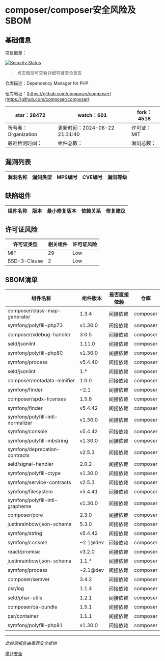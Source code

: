 # composer/composer安全风险及SBOM

## 基础信息

项目徽章：

[![Security Status](https://www.murphysec.com/platform3/v31/badge/1829230274952511488.svg)](https://www.murphysec.com/console/report/1691879488088727552/1829230274952511488)

> 点击徽章可查看详细项目安全报告

仓库描述：Dependency Manager for PHP

仓库地址：[https://github.com/composer/composer](https://github.com/composer/composer)

| star：28472 | watch：601 | fork：4518 |
| ----------- | -------------- | ------------ |
| 所有者：Organization | 更新时间：2024-08-22 21:31:40 | 许可证：MIT |
| 最近检测时间： | 组件总数： | 漏洞总数： |




## 漏洞列表

| 漏洞名称 | 漏洞类型 | MPS编号 | CVE编号 | 漏洞等级 |
| ------- | ------ | ------- | ------ | ----- |





## 缺陷组件

| 组件名称 | 版本 | 最小修复版本 | 依赖关系 | 修复建议 |
| -------- | ---- | ------------ | -------- | -------- |





## 许可证风险

| 许可证类型 | 相关组件 | 许可证风险 |
| ---------- | -------- | ---------- |
|MIT|29|Low|
|BSD-3-Clause|2|Low|




## SBOM清单

| 组件名称 | 组件版本 | 是否直接依赖 | 仓库 |
| -------- | -------- | ------------ | ---- |
|composer/class-map-generator|1.3.4|间接依赖|composer|
|symfony/polyfill-php73|v1.30.0|间接依赖|composer|
|composer/xdebug-handler|3.0.5|间接依赖|composer|
|seld/jsonlint|1.11.0|间接依赖|composer|
|symfony/polyfill-php80|v1.30.0|间接依赖|composer|
|symfony/process|v5.4.40|间接依赖|composer|
|seld/jsonlint|1.*|间接依赖|composer|
|composer/metadata-minifier|1.0.0|间接依赖|composer|
|symfony/finder|~2.1|间接依赖|composer|
|composer/spdx-licenses|1.5.8|间接依赖|composer|
|symfony/finder|v5.4.42|间接依赖|composer|
|symfony/polyfill-intl-normalizer|v1.30.0|间接依赖|composer|
|symfony/console|v5.4.42|间接依赖|composer|
|symfony/polyfill-mbstring|v1.30.0|间接依赖|composer|
|symfony/deprecation-contracts|v2.5.3|间接依赖|composer|
|seld/signal-handler|2.0.2|间接依赖|composer|
|symfony/polyfill-ctype|v1.30.0|间接依赖|composer|
|symfony/service-contracts|v2.5.3|间接依赖|composer|
|symfony/filesystem|v5.4.41|间接依赖|composer|
|symfony/polyfill-intl-grapheme|v1.30.0|间接依赖|composer|
|composer/pcre|2.3.0|间接依赖|composer|
|justinrainbow/json-schema|5.3.0|间接依赖|composer|
|symfony/string|v5.4.42|间接依赖|composer|
|symfony/console|~2.1@dev|间接依赖|composer|
|react/promise|v3.2.0|间接依赖|composer|
|justinrainbow/json-schema|1.1.*|间接依赖|composer|
|symfony/process|~2.1@dev|间接依赖|composer|
|composer/semver|3.4.2|间接依赖|composer|
|psr/log|1.1.4|间接依赖|composer|
|seld/phar-utils|1.2.1|间接依赖|composer|
|composer/ca-bundle|1.5.1|间接依赖|composer|
|psr/container|1.1.1|间接依赖|composer|
|symfony/polyfill-php81|v1.30.0|间接依赖|composer|


------

*此检测报告由墨菲安全提供*

[墨菲安全](www.murphysec.com)